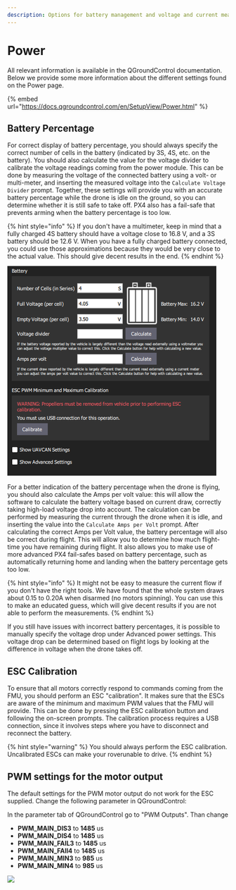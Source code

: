 ```yaml
---
description: Options for battery management and voltage and current measurements.
---
```


# Power

All relevant information is available in the QGroundControl documentation. Below we provide some more information about the different settings found on the Power page.

{% embed url="https://docs.qgroundcontrol.com/en/SetupView/Power.html" %}

## Battery Percentage

For correct display of battery percentage, you should always specify the correct number of cells in the battery (indicated by 3S, 4S, etc. on the battery). You should also calculate the value for the voltage divider to calibrate the voltage readings coming from the power module. This can be done by measuring the voltage of the connected battery using a volt- or multi-meter, and inserting the measured voltage into the `Calculate Voltage Divider` prompt. Together, these settings will provide you with an accurate battery percentage while the drone is idle on the ground, so you can determine whether it is still safe to take off. PX4 also has a fail-safe that prevents arming when the battery percentage is too low.

{% hint style="info" %}
If you don't have a multimeter, keep in mind that a fully charged 4S battery should have a voltage close to 16.8 V, and a 3S battery should be 12.6 V. When you have a fully charged battery connected, you could use those approximations because they would be very close to the actual value. This should give decent results in the end.
{% endhint %}

![](../../../../../.gitbook/assets/QGC_battery.png)

For a better indication of the battery percentage when the drone is flying, you should also calculate the  Amps per volt value: this will allow the software to calculate the battery voltage based on current draw, correctly taking high-load voltage drop into account. The calculation can be performed by measuring the current through the drone when it is idle, and inserting the value into the `Calculate Amps per Volt` prompt. After calculating the correct Amps per Volt value, the battery percentage will also be correct during flight. This will allow you to determine how much flight-time you have remaining during flight. It also allows you to make use of more advanced PX4 fail-safes based on battery percentage, such as automatically returning home and landing when the battery percentage gets too low.

{% hint style="info" %}
It might not be easy to measure the current flow if you don't have the right tools. We have found that the whole system draws about 0.15 to 0.20A when disarmed (no motors spinning). You can use this to make an educated guess, which will give decent results if you are not able to perform the measurements.
{% endhint %}

If you still have issues with incorrect battery percentages, it is possible to manually specify the voltage drop under Advanced power settings. This voltage drop can be determined based on flight logs by looking at the difference in voltage when the drone takes off.

## ESC Calibration

To ensure that all motors correctly respond to commands coming from the FMU, you should perform an ESC "calibration". It makes sure that the ESCs are aware of the minimum and maximum PWM values that the FMU will provide. This can be done by pressing the ESC calibration button and following the on-screen prompts. The calibration process requires a USB connection, since it involves steps where you have to disconnect and reconnect the battery. 

{% hint style="warning" %}
You should always perform the ESC calibration. Uncalibrated ESCs can make your roverunable to drive. 
{% endhint %}

## PWM settings for the motor output <a href="pwm-settings-for-the-motor-output" id="pwm-settings-for-the-motor-output"></a>

The default settings for the PWM motor output do not work for the ESC supplied. Change the following parameter in QGroundControl:

In the parameter tab of QGroundControl go to "PWM Outputs". Than change

* **PWM_MAIN_DIS3** to **1485** us
* **PWM_MAIN_DIS4** to **1485** us
* **PWM_MAIN_FAIL3** to **1485** us
* **PWM_MAIN_FAIl4** to **1485** us
* **PWM_MAIN_MIN3** to **985** us
* **PWM_MAIN_MIN4** to **985** us

![](https://gblobscdn.gitbook.com/assets%2F-L9GLtaxrQtBdBRsFIJB%2F-M-xSxDuwpWNvlC25tP1%2F-M-y3AEy8FbYKNw-vjNG%2FQGC_PWM_Outputs_edit_new_edit.png?alt=media\&token=818cf9ed-9e1c-4a04-8f5a-f58c6b4b710c)
